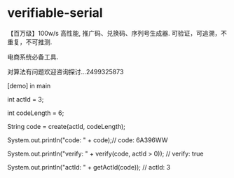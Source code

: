 # verifiable-serial
【百万级】100w/s 高性能, 推广码、兑换码、序列号生成器. 可验证，可追溯，不重复，不可推测.

电商系统必备工具.

对算法有问题欢迎咨询探讨...2499325873

[demo] in main

int actId = 3;

int codeLength = 6;

String code = create(actId, codeLength);

System.out.println("code: " + code);// code: 6A396WW

System.out.println("verify: " + verify(code, actId > 0)); // verify: true

System.out.println("actId: " + getActId(code)); // actId: 3

